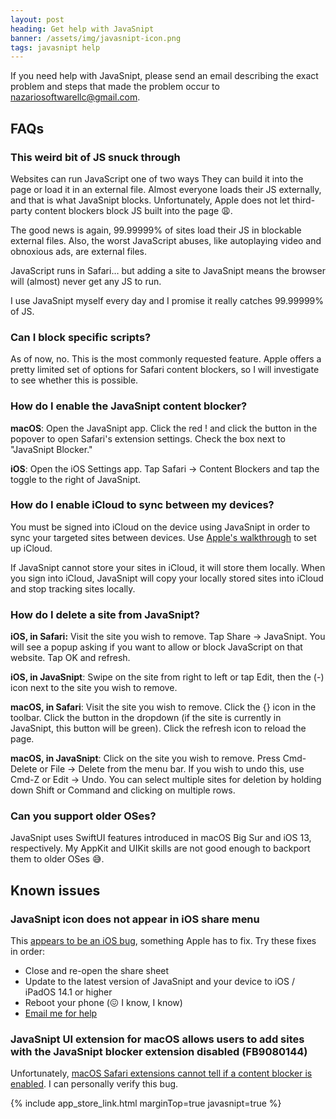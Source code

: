 ```yaml
---
layout: post
heading: Get help with JavaSnipt
banner: /assets/img/javasnipt-icon.png
tags: javasnipt help
---
```


If you need help with JavaSnipt, please send an email describing the exact problem and steps that made the problem occur to [nazariosoftwarellc@gmail.com](mailto:nazariosoftware+js@gmail.com).

## FAQs

### This weird bit of JS snuck through

Websites can run JavaScript one of two ways  They can build it into the page or load it in an external file. Almost everyone loads their JS externally, and that is what JavaSnipt blocks. Unfortunately, Apple does not let third-party content blockers block JS built into the page 😩. 

The good news is again, 99.99999% of sites load their JS in blockable external files. Also, the worst JavaScript abuses, like autoplaying video and obnoxious ads, are external files.  

JavaScript runs in Safari… but adding a site to JavaSnipt means the browser will (almost) never get any JS to run. 

I use JavaSnipt myself every day and I promise it really catches 99.99999% of JS.

### Can I block specific scripts? 

As of now, no. This is the most commonly requested feature. Apple offers a pretty limited set of options for Safari content blockers, so I will investigate to see whether this is possible.

### How do I enable the JavaSnipt content blocker?

**macOS**: Open the JavaSnipt app. Click the red ! and click the button in the popover to open Safari's extension settings. Check the box next to "JavaSnipt Blocker."

**iOS**: Open the iOS Settings app. Tap Safari → Content Blockers and tap the toggle to the right of JavaSnipt.

### How do I enable iCloud to sync between my devices?

You must be signed into iCloud on the device using JavaSnipt in order to sync your targeted sites between devices. Use [Apple's walkthrough](https://support.apple.com/en-us/HT208681) to set up iCloud.

If JavaSnipt cannot store your sites in iCloud, it will store them locally. When you sign into iCloud, JavaSnipt will copy your locally stored sites into iCloud and stop tracking sites locally. 

### How do I delete a site from JavaSnipt?

**iOS, in Safari:** Visit the site you wish to remove. Tap Share → JavaSnipt. You will see a popup asking if you want to allow or block JavaScript on that website. Tap OK and refresh. 

**iOS, in JavaSnipt**: Swipe on the site from right to left or tap Edit, then the (-) icon next to the site you wish to remove. 

**macOS, in Safari**: Visit the site you wish to remove. Click the {} icon in the toolbar. Click the button in the dropdown (if the site is currently in JavaSnipt, this button will be green). Click the refresh icon to reload the page. 

**macOS, in JavaSnipt**: Click on the site you wish to remove. Press Cmd-Delete or File → Delete from the menu bar. If you wish to undo this, use Cmd-Z or Edit → Undo. You can select multiple sites for deletion by holding down Shift or Command and clicking on multiple rows.

### Can you support older OSes?

JavaSnipt uses SwiftUI features introduced in macOS Big Sur and iOS 13, respectively. My AppKit and UIKit skills are not good enough to backport them to older OSes 😅.

## Known issues

### JavaSnipt icon does not appear in iOS share menu

This [appears to be an iOS bug](https://developer.apple.com/forums/thread/662671), something Apple has to fix. Try these fixes in order:

- Close and re-open the share sheet
- Update to the latest version of JavaSnipt and your device to iOS / iPadOS 14.1 or higher
- Reboot your phone (😖 I know, I know)
- [Email me for help](mailto:nazariosoftwarellc@gmail.com)

### JavaSnipt UI extension for macOS allows users to add sites with the JavaSnipt blocker extension disabled (FB9080144)

Unfortunately, [macOS Safari extensions cannot tell if a content blocker is enabled](https://stackoverflow.com/questions/50481113/how-to-get-the-stateenabled-disabled-of-safari-content-blocker-app-extension-f). I can personally verify this bug.

{% include app_store_link.html marginTop=true javasnipt=true %}